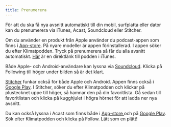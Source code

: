 ```yaml
---
title: Prenumerera
---
```


För att du ska få nya avsnitt automatiskt till din mobil, surfplatta eller dator kan du prenumerera via iTunes, Acast, Soundcloud eller Stitcher.

Om du använder en produkt från Apple använder du podcast-appen som finns i [App-store](https://itunes.apple.com/se/app/podcasts/id525463029?mt=8&ign-mpt=uo%3D4). På nyare modeller är appen förinstallerad. I appen söker du efter Klimatpodden. Tryck på prenumerera så får du alla avsnitt automatiskt.
[Här](https://itunes.apple.com/se/podcast/klimatpodden/id1036774918?mt=2) är en direktlänk till podden i iTunes.

Både Apple- och Android-användare kan lyssna via [Soundcloud](https://soundcloud.com/klimatpodden). Klicka på Following till höger under bilden så är det klart.

[Stitcher](https://www.stitcher.com/) funkar också för både Apple och Android. Appen finns också i [Google Play](https://play.google.com/store/apps/details?id=com.stitcher.app&hl=en).
I Stitcher, söker du efter Klimatpodden och klickar på plustecknet uppe till höger, så hamnar den på din favoritlista.
Gå sedan till favoritlistan och klicka på kugghjulet i högra hörnet för att ladda ner nya avsnitt.

Du kan också lyssna i Acast som finns både i [App-store ](https://itunes.apple.com/se/developer/acast/id838820915?l=en)och på [Google Play](https://play.google.com/store/apps/details?id=com.acast.nativeapp). Sök efter Klimatpodden och klicka på Follow. Lätt som en plätt!
